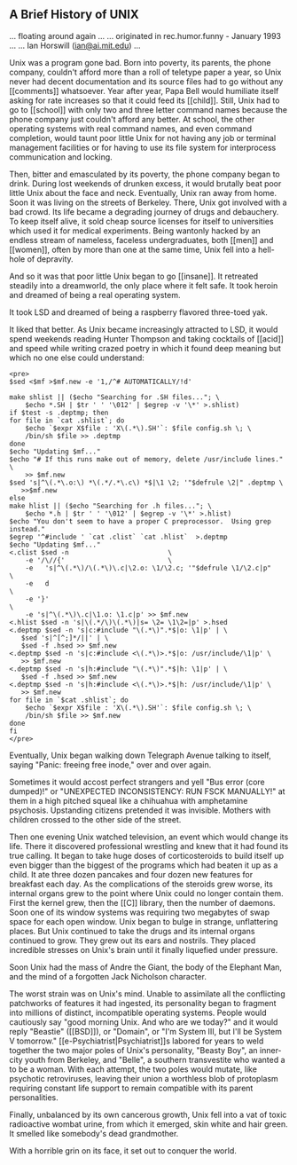 ## A Brief History of UNIX

... floating around again ...
... originated in rec.humor.funny - January 1993 ...
... Ian Horswill (ian@ai.mit.edu) ...

Unix was a program gone bad. Born into poverty, its parents, the phone company, couldn't afford more than a roll of teletype paper a year, so Unix never had decent documentation and its source files had to go without any [[comments]] whatsoever.  Year after year, Papa Bell would humiliate itself asking for rate increases so that it could feed its [[child]].  Still, Unix had to go to [[school]] with only two and three letter command names because the phone company just couldn't afford any better.  At school, the other operating systems with real command names, and even command completion, would taunt poor little Unix for not having any job or terminal management facilities or for having to use its file system for interprocess communication and locking. 

Then, bitter and emasculated by its poverty, the phone company began to drink. During lost weekends of drunken excess, it would brutally beat poor little Unix about the face and neck. Eventually, Unix ran away from home.  Soon it was living on the streets of Berkeley.  There, Unix got involved with a bad crowd.  Its life became a degrading journey of drugs and debauchery.  To keep itself alive, it sold cheap source licenses for itself to universities which used it for medical experiments.  Being wantonly hacked by an endless stream of nameless, faceless undergraduates, both [[men]] and [[women]], often by more than one at the same time, Unix fell into a hell-hole of depravity. 

And so it was that poor little Unix began to go [[insane]].  It retreated steadily into a dreamworld, the only place where it felt safe.  It took heroin and dreamed of being a real operating system. 

It took LSD and dreamed of being a raspberry flavored three-toed yak. 

It liked that better.  As Unix became increasingly attracted to LSD, it would spend weekends reading Hunter Thompson and taking cocktails of [[acid]] and speed while writing crazed poetry in which it found deep meaning but which no one else could understand:

    <pre>
    $sed <$mf >$mf.new -e '1,/^# AUTOMATICALLY/!d'

    make shlist || ($echo "Searching for .SH files..."; \
	    $echo *.SH | $tr ' ' '\012' | $egrep -v '\*' >.shlist)
    if $test -s .deptmp; then
	for file in `cat .shlist`; do
	    $echo `$expr X$file : 'X\(.*\).SH'`: $file config.sh \; \
		/bin/sh $file >> .deptmp
	done
	$echo "Updating $mf..."
	$echo "# If this runs make out of memory, delete /usr/include lines." \
	    >> $mf.new
	$sed 's|^\(.*\.o:\) *\(.*/.*\.c\) *$|\1 \2; '"$defrule \2|" .deptmp \
	   >>$mf.new
    else
	make hlist || ($echo "Searching for .h files..."; \
	    $echo *.h | $tr ' ' '\012' | $egrep -v '\*' >.hlist)
	$echo "You don't seem to have a proper C preprocessor.  Using grep instead."
	$egrep '^#include ' `cat .clist` `cat .hlist`  >.deptmp
	$echo "Updating $mf..."
	<.clist $sed -n							\
	    -e '/\//{'							\
	    -e   's|^\(.*\)/\(.*\)\.c|\2.o: \1/\2.c; '"$defrule \1/\2.c|p"
	\
	    -e   d							
	\
	    -e '}'							
	\
	    -e 's|^\(.*\)\.c|\1.o: \1.c|p' >> $mf.new
	<.hlist $sed -n 's|\(.*/\)\(.*\)|s= \2= \1\2=|p' >.hsed
	<.deptmp $sed -n 's|c:#include "\(.*\)".*$|o: \1|p' | \
	   $sed 's|^[^;]*/||' | \
	   $sed -f .hsed >> $mf.new
	<.deptmp $sed -n 's|c:#include <\(.*\)>.*$|o: /usr/include/\1|p' \
	   >> $mf.new
	<.deptmp $sed -n 's|h:#include "\(.*\)".*$|h: \1|p' | \
	   $sed -f .hsed >> $mf.new
	<.deptmp $sed -n 's|h:#include <\(.*\)>.*$|h: /usr/include/\1|p' \
	   >> $mf.new
	for file in `$cat .shlist`; do
	    $echo `$expr X$file : 'X\(.*\).SH'`: $file config.sh \; \
		/bin/sh $file >> $mf.new
	done
    fi
    </pre>

Eventually, Unix began walking down Telegraph Avenue talking to itself, saying "Panic: freeing free inode," over and over again.

Sometimes it would accost perfect strangers and yell "Bus error (core dumped)!" or "UNEXPECTED INCONSISTENCY: RUN FSCK MANUALLY!" at them in a high pitched squeal like a chihuahua with amphetamine psychosis.  Upstanding citizens pretended it was invisible.  Mothers with children crossed to the other side of the street. 

Then one evening Unix watched television, an event which would change its life.  There it discovered professional wrestling and knew that it had found its true calling.  It began to take huge doses of corticosteroids to build itself up even bigger than the biggest of the programs which had beaten it up as a child.  It ate three dozen pancakes and four dozen new features for breakfast each day.  As the complications of the steroids grew worse, its internal organs grew to the point where Unix could no longer contain them.  First the kernel grew, then the [[C]] library, then the number of daemons.  Soon one of its window systems was requiring two megabytes of swap space for each open window.  Unix began to bulge in strange, unflattering places.  But Unix continued to take the drugs and its internal organs continued to grow.  They grew out its ears and nostrils.  They placed incredible stresses on Unix's brain until it finally liquefied under pressure. 

Soon Unix had the mass of Andre the Giant, the body of the Elephant Man, and the mind of a forgotten Jack Nicholson character. 

The worst strain was on Unix's mind.  Unable to assimilate all the conflicting patchworks of features it had ingested, its personality began to fragment into millions of distinct, incompatible operating systems.  People would cautiously say "good morning Unix.  And who are we today?" and it would reply "Beastie" ([[BSD]]), or "Domain", or "I'm System III, but I'll be System V tomorrow."  [[e-Psychiatrist|Psychiatrist]]s labored for years to weld together the two major poles of Unix's personality, "Beasty Boy", an inner-city youth from Berkeley, and "Belle", a southern transvestite who wanted a to be a woman.
With each attempt, the two poles would mutate, like psychotic retroviruses, leaving their union a worthless blob of protoplasm requiring constant life support to remain compatible with its parent personalities. 

Finally, unbalanced by its own cancerous growth, Unix fell into a vat of toxic radioactive wombat urine, from which it emerged, skin white and hair green.   It smelled like somebody's dead grandmother. 

With a horrible grin on its face, it set out to conquer the world.